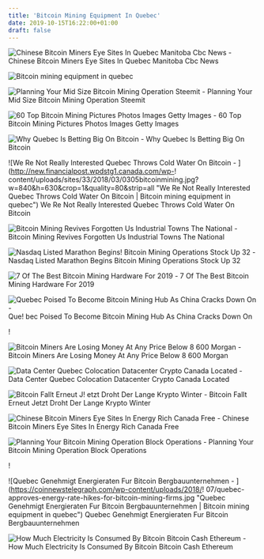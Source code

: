 ```yaml
---
title: 'Bitcoin Mining Equipment In Quebec'
date: 2019-10-15T16:22:00+01:00
draft: false
---
```


![Chinese Bitcoin Miners Eye Sites In Quebec Manitoba Cbc News - ](https://i.cbc.ca/1.4484308.1515742038!/fileImage/httpImage/image.jpg_gen/derivatives/16x9_780/markets-bitcoin-mining.jpg "Chinese Bitcoin Miners Eye Sites In Quebec Manitoba Cbc News | Bitcoin mining equipment in quebec") Chinese Bitcoin Miners Eye Sites In Quebec Manitoba Cbc News

![Bitcoin mining equipment in quebec](https://media.gettyimages.com/photos/haobtcs-bitcoin-mine-site-manager-guohua-checks-mining-equipment-picture-id610823798?s=612x612 "Bitcoin mining equipment in quebec") 

![Planning Your Mid Size Bitcoin Mining Operation Steemit - ](https://steemitimages.com/640x0/https://i0.wp.com/blockoperations.com/wp-content/uploads/2016/07/Antminer-S9.png?resize=477%2C380 "Planning Your Mid Size Bitcoin!    Mining Operation Steemit | Bitcoin mining equipment in quebec") Planning Your Mid Size Bitcoin Mining Operation Steemit

![60 Top Bitcoin Mining Pictures Photos Images Getty Images - ](https://media.gettyimages.com/photos/haobtcs-bitcoin-mine-site-manager-guohua-checks-mining-equipment-picture-id610823798?s=612x612 "60 Top Bitcoin Mining Pictures Photos Images Getty Images | Bitcoin mining equipment in quebec") 60 Top Bitcoin Mining Pictures Photos Images Getty Images

![Why Quebec Is Betting Big On Bitcoin - ](https://www.cpacanada.ca/-/media/cpa-digital-hub/featured-images/2019/01/hub-01-08-pivot-bitcoincomestotown-hero-1200x900_04.jpg?la=en&hash=E7F11A58D987F0BF2463F4DCA718DB37D45A7B51 "Why Quebec Is Betting Big On Bitcoin | Bitcoin mining equipment in quebec") Why Quebec Is Betting Big On Bitcoin

![We Re Not Really Interested Quebec Throws Cold Water On Bitcoin - ](http://new.financialpost.wpdstg1.canada.com/wp-!   content/uploads/sites/33/2018/03/0305bitcoinmining.jpg?w=840&h=630&crop=1&quality=80&strip=all "We Re Not Really Interested Quebec Throws Cold Water On Bitcoin | Bitcoin mining equipment in quebec") We Re Not Really Interested Quebec Throws Cold Water On Bitcoin

![Bitcoin Mining Revives Forgotten Us Industrial Towns The National - ](https://amp.thenational.ae/image/policy:1.712550:1520919589/Bz13-Bitfarm.jpg?f=16x9&w=1200&$p$f$w=620d709 "Bitcoin Mining Revives Forgotten Us Industrial Towns The National | Bitcoin mining equipment in quebec") Bitcoin Mining Revives Forgotten Us Industrial Towns The National

![Nasdaq Listed Marathon Begins!    Bitcoin Mining Operations Stock Up 32 - ](https://news.bitcoin.com/wp-content/uploads/2018/03/marathon1-300x200.jpg "Nasdaq Listed Marathon Begins Bitcoin Mining Operations Stock Up 32 | Bitcoin mining equipment in quebec") Nasdaq Listed Marathon Begins Bitcoin Mining Operations Stock Up 32

![7 Of The Best Bitcoin Mining Hardware For 2019 - ](https://res.cloudinary.com/dluwgr5op/image/upload/c_fit,f_auto,h_450,w_750/v1514124969/c1tbdxz6rhkbgmkn70ue.jpg "7 Of The Best Bitcoin Mining Hardware For 2019 | Bitcoin mining equipment in quebec") 7 Of The Best Bitcoin Mining Hardware For 2019

![Quebec Poised To Become Bitcoin Mining Hub As China Cracks Down On - ](https://i1.wp.com/media.globalnews.ca/videostatic/403/923/MTL_HOWARD_848x480_1123560003608.jpg?w=372&quality=70&strip=all "Quebec Poised To Become Bitcoin Mining Hub As China Cracks Down On | Bitcoin mining equipment in quebec") Que! bec Poised To Become Bitcoin Mining Hub As China Cracks Down On

!

![Bitcoin Miners Are Losing Money At Any Price Below 8 600 Morgan - ](https://fm.cnbc.com/applications/cnbc.com/resources/editorialfiles/charts/2018/04/1524151811_btcbreakevenMS.JPG "Bitcoin Miners Are Losing Money At Any Price Below 8 600 Morgan | Bitcoin mining equipment in quebec") Bitcoin Miners Are Losing Money At Any Price Below 8 600 Morgan

![Data Center Quebec Colocation Datacenter Crypto Canada Located - ](https://bitcoinminerhosting.com/wp-content/uploads/2019/04/bitcoin_data_center_6.jpg "Data Center Quebec Colocation Datacenter Crypto Canada Located | Bitcoin mining equipment in quebec") Data Center Quebec Colocation Datacenter Crypto Canada Located

![Bitcoin Fallt Erneut J!   etzt Droht Der Lange Krypto Winter - ](https://amp.handelsblatt.com/images/mining-farm-in-quebec/23688368/3-formatOriginal.jpg "Bitcoin Fallt Erneut Jetzt Droht Der Lange Krypto Winter | Bitcoin mining equipment in quebec") Bitcoin Fallt Erneut Jetzt Droht Der Lange Krypto Winter

![Chinese Bitcoin Miners Eye Sites In Energy Rich Canada Free - ](http://s3media.freemalaysiatoday.com/wp-content/uploads/2017/12/bitcoin-mining1.jpg "Chinese Bitcoin Miners Eye Sites In Energy Rich Canada Free | Bitcoin mining equipment in quebec") Chinese Bitcoin Miners Eye Sites In Energy Rich Canada Free

![Planning Your Bitcoin Mining Operation Block Operations - ](https://blockoperations.com/wp-content/uploads/2016/06/miners-on-rack-2-1024x533-1024x533.jpg "Planning Your Bitcoin Mining Operation Block Operations | Bitcoin mining equipment in quebec") Planning Your Bitcoin Mining Operation Block Operations

!

![Quebec Genehmigt Energieraten Fur Bitcoin Bergbauunternehmen - ](https://coinnewstelegraph.com/wp-content/uploads/2018/!   07/quebec-approves-energy-rate-hikes-for-bitcoin-mining-firms.jpg "Quebec Genehmigt Energieraten Fur Bitcoin Bergbauunternehmen | Bitcoin mining equipment in quebec") Quebec Genehmigt Energieraten Fur Bitcoin Bergbauunternehmen

![How Much Electricity Is Consumed By Bitcoin Bitcoin Cash Ethereum - ](https://www.ofnumbers.com/wp-content/uploads/2018/08/discarded-mining-machine-boxes.jpg "How Much Electricity Is Consumed By Bitcoin Bitcoin Cash Ethereum | Bitcoin mining equipment in quebec") How Much Electricity Is Consumed By Bitcoin Bitcoin Cash Ethereum